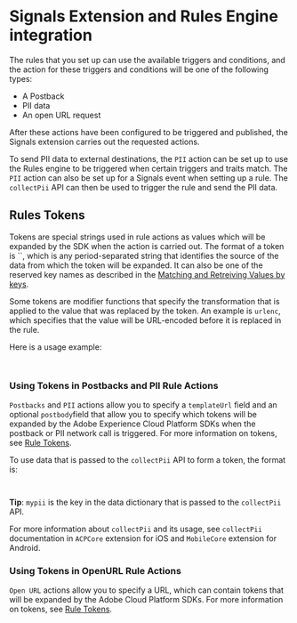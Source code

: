 # Signals Extension and Rules Engine integration

The rules that you set up can use the available triggers and conditions, and the action for these triggers and conditions will be one of the following types:

* A Postback
* PII data
* An open URL request

After these actions have been configured to be triggered and published, the Signals extension carries out the requested actions.

To send PII data to external destinations, the `PII` action can be set up to use the Rules engine to be triggered when certain triggers and traits match. The `PII` action can also be set up for a Signals event when setting up a rule. The `collectPii` API can then be used to trigger the rule and send the PII data.

## Rules Tokens <a id="rules-tokens"></a>

Tokens are special strings used in rule actions as values which will be expanded by the SDK when the action is carried out. The format of a token is \`\`, which is any period-separated string that identifies the source of the data from which the token will be expanded. It can also be one of the reserved key names as described in the [Matching and Retreiving Values by keys](https://launch.gitbook.io/marketing-mobile-sdk-v5-by-adobe-documentation/rules-engine/rules-json#matching-and-retrieving-values-by-keys).

Some tokens are modifier functions that specify the transformation that is applied to the value that was replaced by the token. An example is `urlenc`, which specifies that the value will be URL-encoded before it is replaced in the rule.

Here is a usage example:

```text
​
```

### Using Tokens in Postbacks and PII Rule Actions <a id="using-tokens-in-postbacks-and-pii-rule-actions"></a>

`Postbacks` and `PII` actions allow you to specify a `templateUrl` field and an optional `postbody`field that allow you to specify which tokens will be expanded by the Adobe Experience Cloud Platform SDKs when the postback or PII network call is triggered. For more information on tokens, see [Rule Tokens](https://docs.adobelaunch.com/extension-reference/mobile/signals/signals-extension-rules-engine-integration#rules-tokens).

To use data that is passed to the `collectPii` API to form a token, the format is:

```text
​
```

**Tip**: `mypii` is the key in the data dictionary that is passed to the `collectPii` API.

For more information about `collectPii` and its usage, see `collectPii` documentation in `ACPCore` extension for iOS and `MobileCore` extension for Android.

### Using Tokens in OpenURL Rule Actions <a id="using-tokens-in-openurl-rule-actions"></a>

`Open URL` actions allow you to specify a URL, which can contain tokens that will be expanded by the Adobe Cloud Platform SDKs. For more information on tokens, see [Rule Tokens](https://docs.adobelaunch.com/extension-reference/mobile/signals/signals-extension-rules-engine-integration#rules-tokens).

